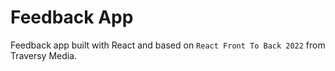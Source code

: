 # Feedback App

Feedback app built with React and based on `React Front To Back 2022` from Traversy Media.
